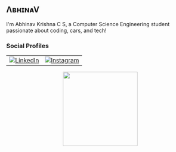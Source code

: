 ## ΛʙʜɪɴᴀV
I'm Abhinav Krishna C S, a Computer Science Engineering student passionate about coding, cars, and tech!  

### Social Profiles  
<table>
  <tr>
    <td><a href="https://www.linkedin.com/in/abhinav-krishna-c-s-820717291">
      <img src="https://img.shields.io/badge/LinkedIn-0A66C2?style=for-the-badge&logo=linkedin&logoColor=white" alt="LinkedIn">
    </a></td>
    <td><a href="https://www.instagram.com/_pikachu_achu_">
      <img src="https://img.shields.io/badge/Instagram-E4405F?style=for-the-badge&logo=instagram&logoColor=white" alt="Instagram">
    </a></td>
  </tr>
</table>

<p align="center">
  <img src="https://media.giphy.com/media/QHE5gWI0QjqF2/giphy.gif" width="200px">
</p>